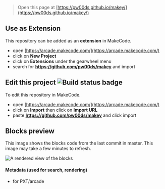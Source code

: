  


> Open this page at [https://pw00ds.github.io/makey/](https://pw00ds.github.io/makey/)

## Use as Extension

This repository can be added as an **extension** in MakeCode.

* open [https://arcade.makecode.com/](https://arcade.makecode.com/)
* click on **New Project**
* click on **Extensions** under the gearwheel menu
* search for **https://github.com/pw00ds/makey** and import

## Edit this project ![Build status badge](https://github.com/pw00ds/makey/workflows/MakeCode/badge.svg)

To edit this repository in MakeCode.

* open [https://arcade.makecode.com/](https://arcade.makecode.com/)
* click on **Import** then click on **Import URL**
* paste **https://github.com/pw00ds/makey** and click import

## Blocks preview

This image shows the blocks code from the last commit in master.
This image may take a few minutes to refresh.

![A rendered view of the blocks](https://github.com/pw00ds/makey/raw/master/.github/makecode/blocks.png)

#### Metadata (used for search, rendering)

* for PXT/arcade
<script src="https://makecode.com/gh-pages-embed.js"></script><script>makeCodeRender("{{ site.makecode.home_url }}", "{{ site.github.owner_name }}/{{ site.github.repository_name }}");</script>
